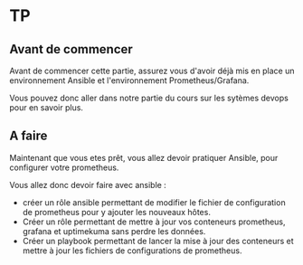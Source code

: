 # TP

## Avant de commencer
Avant de commencer cette partie, assurez vous d'avoir déjà mis en place un environnement Ansible et l'environnement Prometheus/Grafana.

Vous pouvez donc aller dans notre partie du cours sur les sytèmes devops pour en savoir plus.

## A faire 
Maintenant que vous etes prêt, vous allez devoir pratiquer Ansible, pour configurer votre prometheus.

Vous allez donc devoir faire avec ansible : 
- créer un rôle ansible permettant de modifier le fichier de configuration de prometheus pour y ajouter les nouveaux hôtes.
- Créer un rôle permettant de mettre à jour vos conteneurs prometheus, grafana et uptimekuma sans perdre les données.
- Créer un playbook permettant de lancer la mise à jour des conteneurs et mettre à jour les fichiers de configurations de prometheus.